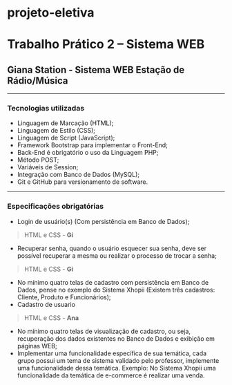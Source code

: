 # projeto-eletiva
# Trabalho Prático 2 – Sistema WEB
## Giana Station - Sistema WEB Estação de Rádio/Música

------------------------------------------------------------------------------

### Tecnologias utilizadas
- Linguagem de Marcação (HTML);
- Linguagem de Estilo (CSS);
- Linguagem de Script (JavaScript); 
- Framework Bootstrap para implementar o Front-End;
- Back-End é obrigatório o uso da Linguagem PHP;
- Método POST;
- Variáveis de Session;
- Integração com Banco de Dados (MySQL);
- Git e GitHub para versionamento de software.

------------------------------------------------------------------------------

### Especificações obrigatórias
- Login de usuário(s) (Com persistência em Banco de Dados);
> HTML e CSS - **Gi**

- Recuperar senha, quando o usuário esquecer sua senha, deve ser possível recuperar a mesma ou realizar o processo de trocar a senha;
> HTML e CSS - **Gi**

- No mínimo quatro telas de cadastro com persistência em Banco de Dados, pense no exemplo do Sistema Xhopii (Existem três cadastros: Cliente, Produto e Funcionários);
- Cadastro de usuario 
> HTML e CSS - **Ana**
- No mínimo quatro telas de visualização de cadastro, ou seja, recuperação dos dados existentes no Banco de Dados e exibição em páginas WEB;
- Implementar uma funcionalidade específica de sua temática, cada grupo possui um tema de sistema validado pelo professor, implemente uma funcionalidade dessa temática. Exemplo: No Sistema Xhopii uma  funcionalidade da temática de e-commerce é realizar uma venda.


